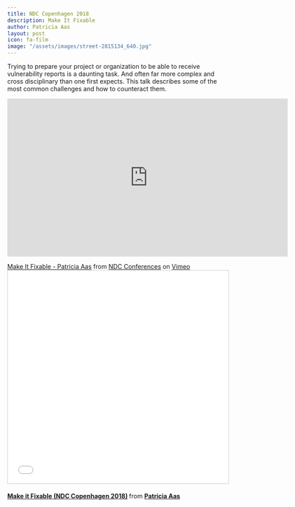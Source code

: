 ```yaml
---
title: NDC Copenhagen 2018
description: Make It Fixable
author: Patricia Aas
layout: post
icon: fa-film
image: "/assets/images/street-2815134_640.jpg"
---
```


Trying to prepare your project or organization to be able to receive vulnerability reports is a daunting task. And often far more complex and cross disciplinary than one first expects. 
This talk describes some of the most common challenges and how to counteract them.

<iframe src="https://player.vimeo.com/video/262938013" width="640" height="360" frameborder="0" allow="autoplay; fullscreen" allowfullscreen></iframe>
<p><a href="https://vimeo.com/262938013">Make It Fixable - Patricia Aas</a> from <a href="https://vimeo.com/ndcconferences">NDC Conferences</a> on <a href="https://vimeo.com">Vimeo</a>

<iframe src="//www.slideshare.net/slideshow/embed_code/key/rATw9DNDhZUFJH" width="595" height="485" frameborder="0" marginwidth="0" marginheight="0" scrolling="no" style="border:1px solid #CCC; border-width:1px; margin-bottom:5px; max-width: 100%;" allowfullscreen> </iframe> <div style="margin-bottom:5px"> <strong> <a href="//www.slideshare.net/PatriciaAas/make-it-fixable-ndc-copenhagen-2018" title="Make it Fixable (NDC Copenhagen 2018)" target="_blank">Make it Fixable (NDC Copenhagen 2018)</a> </strong> from <strong><a href="https://www.slideshare.net/PatriciaAas" target="_blank">Patricia Aas</a></strong> </div>